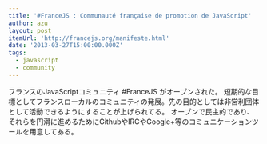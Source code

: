 ```yaml
---
title: '#FranceJS : Communauté française de promotion de JavaScript'
author: azu
layout: post
itemUrl: 'http://francejs.org/manifeste.html'
date: '2013-03-27T15:00:00.000Z'
tags:
  - javascript
  - community
---
```

フランスのJavaScriptコミュニティ #FranceJS がオープンされた。
短期的な目標としてフランスローカルのコミュニティの発展。先の目的としては非営利団体として活動できるようにすることが上げられてる。
オープンで民主的であり、それらを円滑に進めるためにGithubやIRCやGoogle+等のコミュニケーションツールを用意してある。
